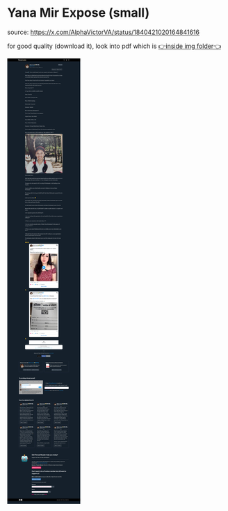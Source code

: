 # Yana Mir Expose (small)

source: https://x.com/AlphaVictorVA/status/1840421020164841616

for good quality (download it), look into pdf which is [👉inside img folder👈](https://github.com/Sharath44665/YanaMir_small_expose/tree/main/img) 

![img](./img/exposeYanaMir.png)

